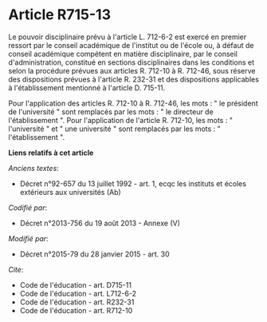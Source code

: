 # Article R715-13

Le pouvoir disciplinaire prévu à l'article L. 712-6-2 est exercé en premier ressort par le conseil académique de l'institut
ou de l'école ou, à défaut de conseil académique compétent en matière disciplinaire, par le conseil d'administration,
constitué en sections disciplinaires dans les conditions et selon la procédure prévues aux articles R. 712-10 à R. 712-46,
sous réserve des dispositions prévues à l'article R. 232-31 et des dispositions applicables à l'établissement mentionné à
l'article D. 715-11.

Pour l'application des articles R. 712-10 à R. 712-46, les mots : " le président de l'université " sont remplacés par les
mots : " le directeur de l'établissement ". Pour l'application de l'article R. 712-10, les mots : " l'université " et " une
université " sont remplacés par les mots : " l'établissement ".

**Liens relatifs à cet article**

_Anciens textes_:

  - Décret n°92-657 du 13 juillet 1992 - art. 1, ecqc les instituts et écoles extérieurs aux universités (Ab)

_Codifié par_:

  - Décret n°2013-756 du 19 août 2013 -  Annexe (V)

_Modifié par_:

  - Décret n°2015-79 du 28 janvier 2015 - art. 30

_Cite_:

  - Code de l'éducation - art. D715-11
  - Code de l'éducation - art. L712-6-2
  - Code de l'éducation - art. R232-31
  - Code de l'éducation - art. R712-10
